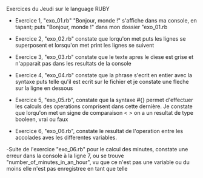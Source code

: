 Exercices du Jeudi sur le language RUBY

- Exercice 1, "exo_01.rb" "Bonjour, monde !" s'affiche dans ma console, en tapant; puts "Bonjour, monde !" dans mon dossier "exo_01.rb
- Exercice 2, "exo_02.rb" constate que lorqu'on met puts les lignes se superposent et lorsqu'on met print les lignes se suivent

- Exercice 3, "exo_03.rb" constate que le texte apres le diese est grise et n'apparait pas dans les resultats de la console

- Exercice 4, "exo_04.rb" constate que la phrase s'ecrit en entier avec la syntaxe puts telle qu'il est ecrit sur le fichier et je constate une fleche sur la ligne en dessous

- Exercice 5, "exo_05.rb", constate que la syntaxe #{} permet d'effectuer les calculs des operations comprisent dans cette dernière. Je constate que lorqu'on met un signe de comparaison < > on a un resultat de type booleen, vrai ou faux

- Exercice 6, "exo_06.rb", constate le resultat de l'operation entre les accolades aves les differentes variables.


-Suite de l'exercice "exo_06.rb" pour le calcul des minutes, constate une erreur dans la console à la ligne 7, ou se trouve "number_of_minutes_in_an_hour", vu que ce n'est pas une variable ou du moins elle n'est pas enregistree en tant que telle


